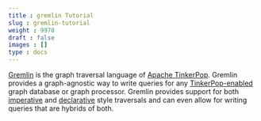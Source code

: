 ```yaml
---
title : gremlin Tutorial
slug : gremlin-tutorial
weight : 9978
draft : false
images : []
type : docs
---
```


[Gremlin](http://tinkerpop.apache.org/gremlin.html) is the graph traversal language of [Apache TinkerPop](http://tinkerpop.apache.org/). Gremlin provides a graph-agnostic way to write queries for any [TinkerPop-enabled](http://tinkerpop.apache.org/providers.html) graph database or graph processor. Gremlin provides support for both [imperative][1] and [declarative][2] style traversals and can even allow for writing queries that are hybrids of both.


  [1]: https://en.wikipedia.org/wiki/Imperative_programming
  [2]: https://en.wikipedia.org/wiki/Declarative_programming


